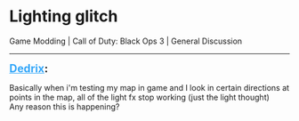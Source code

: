# Lighting glitch
Game Modding | Call of Duty: Black Ops 3 | General Discussion

---
<strong style="font-size: 1.4em;"><span style="text-decoration: underline;text-decoration-color: #34a7f9;"><span style="color:#34a7f9;">Dedrix</span></span>:</strong>

<p>Basically when i&#39;m testing my map in game and I look in certain directions at points in the map, all of the light fx stop working (just the light thought)<br />Any reason this is happening?</p>
